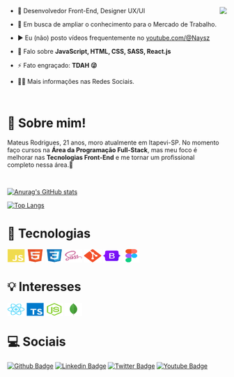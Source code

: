 <img align="right" height="500em"
src="https://raw.githubusercontent.com/gist/mxteusdev/d05bfa4015a5654c36b87ad3192a54f0/raw/6d0a7ea5587dc81a9533d545505ec2109791a354/githubcard.svg" />

- 🎨 Desenvolvedor Front-End, Designer UX/UI

- 🔭 Em busca de ampliar o conhecimento para o Mercado de Trabalho.

- ▶️ Eu (não) posto vídeos frequentemente no [youtube.com/@Naysz](https://youtube.com/@Naysz)

- 💬 Falo sobre **JavaScript, HTML, CSS, SASS, React.js**

- ⚡ Fato engraçado: **TDAH 😜**

- 👨‍💻 Mais informações nas Redes Sociais.

<br>

# 👾 Sobre mim! 
Mateus Rodrigues, 21 anos, moro atualmente em Itapevi-SP. No momento faço cursos na **Área da Programação Full-Stack**, mas meu foco é melhorar nas **Tecnologias Front-End** e me tornar um profissional completo nessa área.🤍

<br>

[![Anurag's GitHub stats](https://github-readme-stats.vercel.app/api?username=mxteusdev&show_icons=true&theme=dark)](https://github.com/anuraghazra/github-readme-stats)

[![Top Langs](https://github-readme-stats.vercel.app/api/top-langs/?username=mxteusdev&layout=compact&theme=dark)](https://github.com/anuraghazra/github-readme-stats)

# 🚀 Tecnologias
<div style="display: inline_block">
  <img align="center" alt="Mxt-Js" height="30" width="40" src="https://raw.githubusercontent.com/devicons/devicon/master/icons/javascript/javascript-plain.svg">
  <img align="center" alt="Mxt-html" height="30" width="40" src="https://raw.githubusercontent.com/devicons/devicon/master/icons/html5/html5-original.svg">
  <img align="center" alt="Mxt-css" height="30" width="40" src="https://raw.githubusercontent.com/devicons/devicon/master/icons/css3/css3-original.svg">
  <img align="center" alt="Mxt-sass" height="30" width="40" src="https://raw.githubusercontent.com/devicons/devicon/master/icons/sass/sass-original.svg">
  <img align="center" alt="Mxt-git" height="30" width="40" src="https://raw.githubusercontent.com/devicons/devicon/master/icons/git/git-original.svg">
  <img align="center" alt="Mxt-bootstrap" height="30" width="40" src="https://raw.githubusercontent.com/devicons/devicon/master/icons/bootstrap/bootstrap-original.svg">
  <img align="center" alt="Mxt-figma" height="30" width="40" src="https://raw.githubusercontent.com/devicons/devicon/master/icons/figma/figma-original.svg">  
</div>



# 💡 Interesses

<div style="display: inline_block">
  <img align="center" alt="Mxt-Js" height="30" width="40" src="https://raw.githubusercontent.com/devicons/devicon/master/icons/react/react-original.svg">
  <img align="center" alt="Mxt-html" height="30" width="40" src="https://raw.githubusercontent.com/devicons/devicon/master/icons/typescript/typescript-original.svg">
  <img align="center" alt="Mxt-css" height="30" width="40" src="https://raw.githubusercontent.com/devicons/devicon/master/icons/nodejs/nodejs-original.svg">
  <img align="center" alt="Mxt-sass" height="30" width="40" src="https://raw.githubusercontent.com/devicons/devicon/master/icons/mongodb/mongodb-original.svg">
</div> 



# 💻 Sociais


[![Github Badge](https://img.shields.io/badge/-Github-000?style=flat-square&logo=Github&logoColor=white&link=https://github.com/mxteusdev)](https://github.com/mxteusdev)
[![Linkedin Badge](https://img.shields.io/badge/-LinkedIn-blue?style=flat-square&logo=Linkedin&logoColor=white&link=https://www.linkedin.com/in/mxteusdev/)](https://www.linkedin.com/in/mxteusdev/)
[![Twitter Badge](https://img.shields.io/badge/-Twitter-1ca0f1?style=flat-square&labelColor=1ca0f1&logo=twitter&logoColor=white&link=https://twitter.com/mateusnayz)](https://twitter.com/mateusnayz)
[![Youtube Badge](https://img.shields.io/badge/-YouTube-ff0000?style=flat-square&labelColor=ff0000&logo=youtube&logoColor=white&link=https://youtube.com/@Nayzs)](https://youtube.com/@Nayzs)
